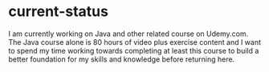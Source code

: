 # current-status

I am currently working on Java and other related course on Udemy.com. The Java course alone is 80 hours of video plus exercise content and I want to spend my time working towards completing at least this course to build a better foundation for my skills and knowledge before returning here.



